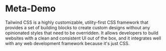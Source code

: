 # Meta-Demo
Tailwind CSS is a highly customizable, utility-first CSS framework that provides a set of building blocks to create custom designs without any opinionated styles that need to be overridden. It allows developers to build websites with a clean and consistent UI out of the box, and it integrates well with any web development framework because it's just CSS.
